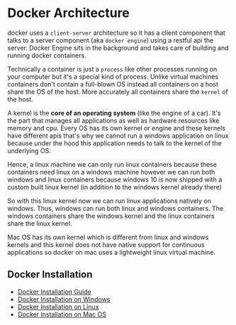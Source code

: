 # Docker Architecture

docker uses a `client-server` architecture so it has a client component that talks to a server component (aka `docker engine`) using a restful api the server. Docker Engine sits in the background and takes care of building and running docker containers.

Technically a container is just a `process` like other processes running on your computer but it's a special kind of process. Unlike virtual machines containers don't contain a full-blown OS instead all containers on a host share the OS of the host. More accurately all containers share the `kernel` of the host.

A kernel is the **core of an operating system** (like the engine of a car). It's the part that manages all applications as well as hardware resources like memory and cpu. Every OS has its own kernel or engine and these kernels have different apis that's why we cannot run a windows application on linux because under the hood this application needs to talk to the kernel of the underlying OS.

Hence, a linux machine we can only run linux containers because these containers need linux on a windows machine however we can run both windows and linux containers because windows 10 is now shipped with a custom built linux kernel (in addition to the windows kernel already there) 

So with this linux kernel now we can run linux applications natively on windows. Thus, windows can run both linux and windows containers. The windows containers share the windows kernel and the linux containers share the linux kernel.

Mac OS has its own kernel which is different from linux and windows kernels and this kernel does not have native support for continuous applications so docker on mac uses a lightweight linux virtual machine.

## Docker Installation

- [Docker Installation Guide](https://docs.docker.com/engine/install/)
- [Docker Installation on Windows](https://www.youtube.com/watch?v=5nX8U8Fz5S0)
- [Docker Installation on Linux](https://www.youtube.com/watch?v=TDLKQWsrSyk)
- [Docker Installation on Mac OS](https://www.youtube.com/watch?v=SGmFGYCuJK4)
